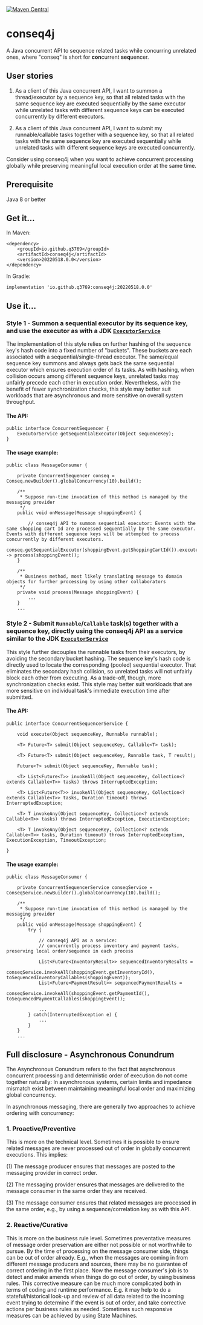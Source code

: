 [![Maven Central](https://img.shields.io/maven-central/v/io.github.q3769/conseq4j.svg?label=Maven%20Central)](https://search.maven.org/search?q=g:%22io.github.q3769%22%20AND%20a:%22conseq4j%22)

# conseq4j

A Java concurrent API to sequence related tasks while concurring unrelated ones, where "conseq" is short for
**con**current **seq**uencer.

## User stories

1. As a client of this Java concurrent API, I want to summon a thread/executor by a sequence key, so that all related
   tasks with the same sequence key are executed sequentially by the same executor while unrelated tasks with different
   sequence keys can be executed concurrently by different executors.

2. As a client of this Java concurrent API, I want to submit my runnable/callable tasks together with a sequence key,
   so that all related tasks with the same sequence key are executed sequentially while unrelated tasks with different
   sequence keys are executed concurrently.

Consider using conseq4j when you want to achieve concurrent processing globally while preserving meaningful local
execution order at the same time.

## Prerequisite

Java 8 or better

## Get it...

In Maven:

```
<dependency>
    <groupId>io.github.q3769</groupId>
    <artifactId>conseq4j</artifactId>
    <version>20220518.0.0</version>
</dependency>
```

In Gradle:

```
implementation 'io.github.q3769:conseq4j:20220518.0.0'
```

## Use it...

### Style 1 - Summon a sequential executor by its sequence key, and use the executor as with a JDK [`ExecutorService`](https://docs.oracle.com/javase/8/docs/api/java/util/concurrent/ExecutorService.html)

The implementation of this style relies on further hashing of the sequence key's hash code into a fixed number of
"buckets". These buckets are each associated with a sequential/single-thread executor. The same/equal sequence key
summons and always gets back the same sequential executor which ensures execution order of its tasks. As with
hashing, when collision occurs among different sequence keys, unrelated tasks may unfairly precede each other in
execution order. Nevertheless, with the benefit of fewer synchronization checks, this style may better suit
workloads that are asynchronous and more sensitive on overall system throughput.

#### The API:

```
public interface ConcurrentSequencer {
    ExecutorService getSequentialExecutor(Object sequenceKey);
}
```

#### The usage example:

```
public class MessageConsumer {

    private ConcurrentSequencer conseq = Conseq.newBuilder().globalConcurrency(10).build();
    
    /**
     * Suppose run-time invocation of this method is managed by the messaging provider
     */
    public void onMessage(Message shoppingEvent) {
    
        // conseq4j API to summon sequential executor: Events with the same shopping cart Id are processed sequentially by the same executor. Events with different sequence keys will be attempted to process concurrently by different executors.
        conseq.getSequentialExecutor(shoppingEvent.getShoppingCartId()).execute(() -> process(shoppingEvent)); 
    }
    
    /**
     * Business method, most likely translating message to domain objects for further processing by using other collaborators 
     */
    private void process(Message shoppingEvent) {
        ...
    }
    ...
```

### Style 2 - Submit `Runnable`/`Callable` task(s) together with a sequence key, directly using the conseq4j API as a service similar to the JDK [`ExecutorService`](https://docs.oracle.com/javase/8/docs/api/java/util/concurrent/ExecutorService.html)

This style further decouples the runnable tasks from their executors, by avoiding the secondary bucket hashing. The
sequence key's hash code is directly used to locate the corresponding (pooled) sequential executor. That eliminates the
secondary hash collision, so unrelated tasks will not unfairly block each other from executing. As a trade-off, though,
more synchronization checks exist. This style may better suit workloads that are more sensitive on individual task's
immediate execution time after submitted.

#### The API:

```
public interface ConcurrentSequencerService {

    void execute(Object sequenceKey, Runnable runnable);

    <T> Future<T> submit(Object sequenceKey, Callable<T> task);

    <T> Future<T> submit(Object sequenceKey, Runnable task, T result);

    Future<?> submit(Object sequenceKey, Runnable task);

    <T> List<Future<T>> invokeAll(Object sequenceKey, Collection<? extends Callable<T>> tasks) throws InterruptedException;

    <T> List<Future<T>> invokeAll(Object sequenceKey, Collection<? extends Callable<T>> tasks, Duration timeout) throws InterruptedException;

    <T> T invokeAny(Object sequenceKey, Collection<? extends Callable<T>> tasks) throws InterruptedException, ExecutionException;

    <T> T invokeAny(Object sequenceKey, Collection<? extends Callable<T>> tasks, Duration timeout) throws InterruptedException, ExecutionException, TimeoutException;

}
```

#### The usage example:

```
public class MessageConsumer {

    private ConcurrentSequencerService conseqService = ConseqService.newBuilder().globalConcurrency(10).build();
    
    /**
     * Suppose run-time invocation of this method is managed by the messaging provider
     */
    public void onMessage(Message shoppingEvent) {
        try {
                
            // conseq4j API as a service: 
            // concurrently process inventory and payment tasks, preserving local order/sequence in each process
            
            List<Future<InventoryResult>> sequencedInventoryResults = 
                    conseqService.invokeAll(shoppingEvent.getInventoryId(), toSequencedInventoryCallables(shoppingEvent));
            List<Future<PaymentResult>> sequencedPaymentResults = 
                    conseqService.invokeAll(shoppingEvent.getPaymentId(), toSequencedPaymentCallables(shoppingEvent));

            ...          
        } catch(InterruptedException e) {
            ...
        }
    }
    ...
```

## Full disclosure - Asynchronous Conundrum

The Asynchronous Conundrum refers to the fact that asynchronous concurrent processing and deterministic order of
execution do not come together naturally: In asynchronous systems, certain limits and impedance mismatch exist between
maintaining meaningful local order and maximizing global concurrency.

In asynchronous messaging, there are generally two approaches to achieve ordering with concurrency:

### 1. Proactive/Preventive

This is more on the technical level. Sometimes it is possible to ensure related messages are never processed out of
order in globally concurrent executions. This implies:

(1) The message producer ensures that messages are posted to the messaging provider in correct order.

(2) The messaging provider ensures that messages are delivered to the message consumer in the same order they are
received.

(3) The message consumer ensures that related messages are processed in the same order, e.g., by using a
sequence/correlation key as with this API.

### 2. Reactive/Curative

This is more on the business rule level. Sometimes preventative measures of message order preservation are either not
possible or not worthwhile to pursue. By the time of processing on the message consumer side, things can be out of order
already. E.g., when the messages are coming in from different message producers and sources, there may be no guarantee
of correct ordering in the first place. Now the message consumer's job is to detect and make amends when things do go
out of order, by using business rules. This corrective measure can be much more complicated both in terms of coding and
runtime performance. E.g. it may help to do a stateful/historical look-up and review of all data related to the incoming
event trying to determine if the event is out of order, and take corrective actions per business rules as needed.
Sometimes such responsive measures can be achieved by using State Machines.
